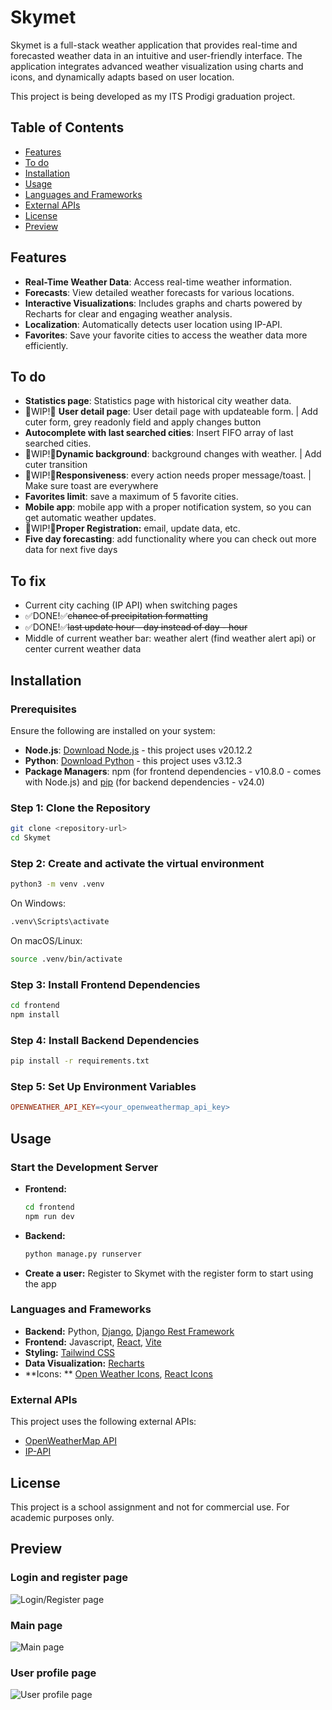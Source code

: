 # Skymet

Skymet is a full-stack weather application that provides real-time and forecasted weather data in an intuitive and
user-friendly interface. The application integrates advanced weather visualization using charts and icons, and
dynamically adapts based on user location.

This project is being developed as my ITS Prodigi graduation project.

## Table of Contents

- [Features](#features)
- [To do](#to-do)
- [Installation](#installation)
- [Usage](#usage)
- [Languages and Frameworks](#languages-and-frameworks)
- [External APIs](#external-apis)
- [License](#license)
- [Preview](#preview)

## Features

- **Real-Time Weather Data**: Access real-time weather information.
- **Forecasts**: View detailed weather forecasts for various locations.
- **Interactive Visualizations**: Includes graphs and charts powered by Recharts for clear and engaging weather
  analysis.
- **Localization**: Automatically detects user location using IP-API.
- **Favorites**: Save your favorite cities to access the weather data more efficiently.

## To do

- **Statistics page**: Statistics page with historical city weather data.
- 🚧WIP!🚧 **User detail page**: User detail page with updateable form. | Add cuter form, grey readonly field and apply
  changes button
- **Autocomplete with last searched cities**: Insert FIFO array of last searched cities.
- 🚧WIP!🚧**Dynamic background**: background changes with weather. | Add cuter transition
- 🚧WIP!🚧**Responsiveness**: every action needs proper message/toast. | Make sure toast are everywhere
- **Favorites limit**: save a maximum of 5 favorite cities.
- **Mobile app**: mobile app with a proper notification system, so you can get automatic weather updates.
- 🚧WIP!🚧**Proper Registration:** email, update data, etc.
- **Five day forecasting**: add functionality where you can check out more data for next five days

## To fix

- Current city caching (IP API) when switching pages
- ✅DONE!✅~~chance of precipitation formatting~~
- ✅DONE!✅~~last update hour - day instead of day - hour~~
- Middle of current weather bar: weather alert (find weather alert api) or center current weather data

## Installation

### Prerequisites

Ensure the following are installed on your system:

- **Node.js**: [Download Node.js](https://nodejs.org) - this project uses v20.12.2
- **Python**: [Download Python](https://www.python.org) - this project uses v3.12.3
- **Package Managers**: npm (for frontend dependencies - v10.8.0 - comes with Node.js)
  and [pip](https://pip.pypa.io/en/stable/installation/) (for backend dependencies - v24.0)

### Step 1: Clone the Repository

```bash
git clone <repository-url>
cd Skymet
```

### Step 2: Create and activate the virtual environment

```bash
python3 -m venv .venv
```

On Windows:

```bash
.venv\Scripts\activate
```

On macOS/Linux:

```bash
source .venv/bin/activate
```

### Step 3: Install Frontend Dependencies

```bash
cd frontend
npm install
```

### Step 4: Install Backend Dependencies

```bash
pip install -r requirements.txt
```

### Step 5: Set Up Environment Variables

```makefile
OPENWEATHER_API_KEY=<your_openweathermap_api_key>
```

## Usage

### Start the Development Server

- **Frontend:**

  ```bash
  cd frontend
  npm run dev
  ```

- **Backend:**

  ```bash
  python manage.py runserver
  ```

- **Create a user:**
  Register to Skymet with the register form to start using the app

### Languages and Frameworks

- **Backend:**
  Python, [Django](https://www.djangoproject.com/start/), [Django Rest Framework](https://www.django-rest-framework.org)
- **Frontend:** Javascript, [React](https://react.dev), [Vite](https://vite.dev)
- **Styling:** [Tailwind CSS](https://tailwindcss.com/docs/installation)
- **Data Visualization:** [Recharts](https://recharts.org/en-US/guide/getting-started)
- **Icons:
  ** [Open Weather Icons](https://github.com/isneezy/open-weather-icons), [React Icons](https://react-icons.github.io/react-icons/)

### External APIs

This project uses the following external APIs:

- [OpenWeatherMap API](https://openweathermap.org/api)
- [IP-API](https://ip-api.com)

## License

This project is a school assignment and not for commercial use. For academic purposes only.

## Preview

### Login and register page

![Login/Register page](frontend/images/screenshots/login_register.png)

### Main page

![Main page](frontend/images/screenshots/main_page.png)

### User profile page

![User profile page](frontend/images/screenshots/user_details.png)
